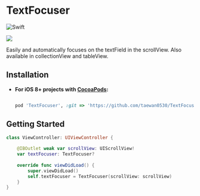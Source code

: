 # TextFocuser

![Swift](https://img.shields.io/badge/Swift-3.1-orange.svg)

<img src="images/example.gif"/>


Easily and automatically focuses on the textField in the scrollView.
Also available in collectionView and tableView.

Installation
------------

- **For iOS 8+ projects with [CocoaPods](https://cocoapods.org):**

    ```ruby

    pod 'TextFocuser', :git => 'https://github.com/taewan0530/TextFocuser'
    ```

    

Getting Started
---------------


```swift
class ViewController: UIViewController {

    @IBOutlet weak var scrollView: UIScrollView!
    var textFocuser: TextFocuser?
    
    override func viewDidLoad() {
        super.viewDidLoad()
        self.textFocuser = TextFocuser(scrollView: scrollView)
    }
}
```